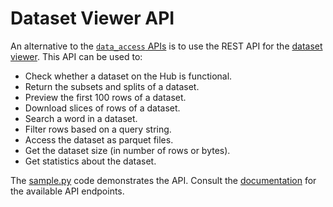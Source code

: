 # Dataset Viewer API

An alternative to the [`data_access` APIs](../data_access/README.md) is to use the REST API for the [dataset viewer](https://huggingface.co/docs/dataset-viewer/quick_start). This API can be used to:

* Check whether a dataset on the Hub is functional.
* Return the subsets and splits of a dataset.
* Preview the first 100 rows of a dataset.
* Download slices of rows of a dataset.
* Search a word in a dataset.
* Filter rows based on a query string.
* Access the dataset as parquet files.
* Get the dataset size (in number of rows or bytes).
* Get statistics about the dataset.

The [sample.py](sample.py) code demonstrates the API. Consult the [documentation](https://huggingface.co/docs/dataset-viewer/quick_start) for the available API endpoints.
